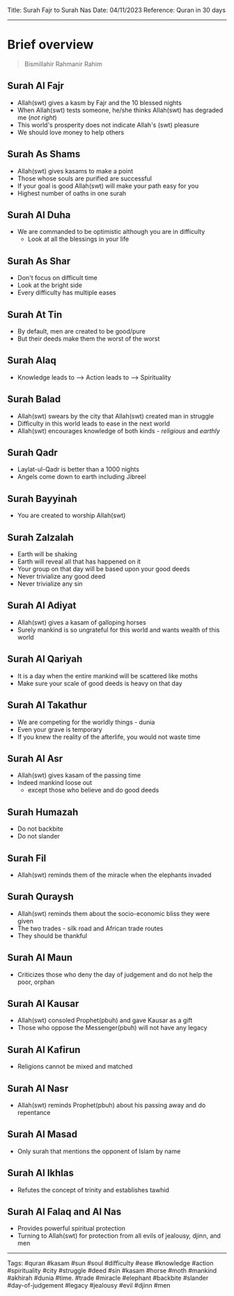 Title: Surah Fajr to Surah Nas
Date: 04/11/2023
Reference: Quran in 30 days

---

# Brief overview
> Bismillahir Rahmanir Rahim

## Surah Al Fajr
- Allah(swt) gives a kasm by Fajr and the 10 blessed nights
- When Allah(swt) tests someone, he/she thinks Allah(swt) has degraded me (*not right*)
- This world's prosperity does not indicate Allah's (swt) pleasure
- We should love money to help others


## Surah As Shams
- Allah(swt) gives kasams to make a point
- Those whose souls are purified are successful
- If your goal is good Allah(swt) will make your path easy for you
- Highest number of oaths in one surah

## Surah Al Duha
- We are commanded to be optimistic although you are in difficulty
	- Look at all the blessings in your life

## Surah As Shar
- Don't focus on difficult time
- Look at the bright side
- Every difficulty has multiple eases

## Surah At Tin
- By default, men are created to be good/pure
- But their deeds make them the worst of the worst

## Surah Alaq
- Knowledge leads to --> Action leads to --> Spirituality

## Surah Balad
- Allah(swt) swears by the city that Allah(swt) created man in struggle
- Difficulty in this world leads to ease in the next world
- Allah(swt) encourages knowledge of both kinds - *religious* and *earthly*

## Surah Qadr
- Laylat-ul-Qadr is better than a 1000 nights
- Angels come down to earth including Jibreel

## Surah Bayyinah
- You are created to worship Allah(swt)

## Surah Zalzalah
- Earth will be shaking
- Earth will reveal all that has happened on it
- Your group on that day will be based upon your good deeds
- Never trivialize any good deed
- Never trivialize any sin

## Surah Al Adiyat
- Allah(swt) gives a kasam of galloping horses
- Surely mankind is so ungrateful for this world and wants wealth of this world

## Surah Al Qariyah
- It is a day when the entire mankind will be scattered like moths
- Make sure your scale of good deeds is heavy on that day

## Surah Al Takathur
- We are competing for the worldly things - dunia
- Even your grave is temporary
- If you knew the reality of the afterlife, you would not waste time

## Surah Al Asr
- Allah(swt) gives kasam of the passing time
- Indeed mankind  loose out
	- except those who believe and do good deeds

## Surah Humazah
- Do not backbite
- Do not slander

## Surah Fil
- Allah(swt) reminds them of the miracle when the elephants invaded

## Surah Quraysh
- Allah(swt) reminds them about the socio-economic bliss they were given
- The two trades - silk road and African trade routes
- They should be thankful

## Surah Al Maun
- Criticizes those who deny the day of judgement and do not help the poor, orphan

## Surah Al Kausar
- Allah(swt) consoled Prophet(pbuh) and gave Kausar as a gift
- Those who oppose the Messenger(pbuh) will not have any legacy

## Surah Al Kafirun
- Religions cannot be mixed and matched

## Surah Al Nasr
- Allah(swt) reminds Prophet(pbuh) about his passing away and do repentance

## Surah Al Masad
- Only surah that mentions the opponent of Islam by name

## Surah Al Ikhlas
- Refutes the concept of trinity and establishes tawhid

## Surah Al Falaq and Al Nas
- Provides powerful spiritual protection
- Turning to Allah(swt) for protection from all evils of jealousy, djinn, and men


---
Tags: #quran #kasam #sun #soul #difficulty #ease #knowledge #action #spirituality #city #struggle #deed #sin #kasam #horse #moth #mankind #akhirah #dunia #time. #trade #miracle #elephant #backbite #slander #day-of-judgement #legacy #jealousy #evil #djinn #men